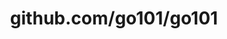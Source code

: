 ---
layout: post
title: github.com/go101/go101
categories: link
tags: [انگلیسی, گیت‌هاب, برنامه‌نویسی]
---